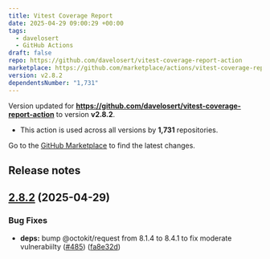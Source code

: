 ```yaml
---
title: Vitest Coverage Report
date: 2025-04-29 09:00:29 +00:00
tags:
  - davelosert
  - GitHub Actions
draft: false
repo: https://github.com/davelosert/vitest-coverage-report-action
marketplace: https://github.com/marketplace/actions/vitest-coverage-report
version: v2.8.2
dependentsNumber: "1,731"
---
```



Version updated for **https://github.com/davelosert/vitest-coverage-report-action** to version **v2.8.2**.
- This action is used across all versions by **1,731** repositories.

Go to the [GitHub Marketplace](https://github.com/marketplace/actions/vitest-coverage-report) to find the latest changes.

## Release notes

## [2.8.2](https://github.com/davelosert/vitest-coverage-report-action/compare/v2.8.1...v2.8.2) (2025-04-29)


### Bug Fixes

* **deps:** bump @octokit/request from 8.1.4 to 8.4.1 to fix moderate vulnerabiilty ([#485](https://github.com/davelosert/vitest-coverage-report-action/issues/485)) ([fa8e32d](https://github.com/davelosert/vitest-coverage-report-action/commit/fa8e32df8c9d74016ce3bd02c5c88aeee6664362))




